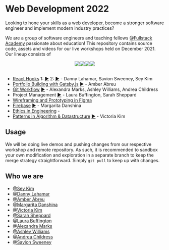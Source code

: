# Web Development 2022

Looking to hone your skills as a web developer, become a stronger software engineer and implement modern industry practices?

We are a group of software engineers and teaching fellows [@Fullstack Academy](https://www.fullstackacademy.com/) passionate about education! This repository contains source code, assets and videos for our live workshops held on December 2021. Our lineup consists of

<div style="display: flex; justify-content: center;">
<img src="https://img.shields.io/badge/Gatsby-663399?style=for-the-badge&logo=gatsby&logoColor=white" />
<img src="https://img.shields.io/badge/React-20232A?style=for-the-badge&logo=react&logoColor=61DAFB" />
<img src="https://img.shields.io/badge/Figma-F24E1E?style=for-the-badge&logo=figma&logoColor=white" />
<img src="https://img.shields.io/badge/GitHub-100000?style=for-the-badge&logo=github&logoColor=white" />
</div>
<br />

- [React Hooks](https://github.com/iseykim/react-hooks) 1: [▶️](https://www.youtube.com/watch?v=mkvhikFmA5c) 2: [▶️](https://youtu.be/PUPKNlwsMbM) - Danny Lahamar, Savion Sweeney, Sey Kim 
- [Portfolio Building with Gatsby.js](https://github.com/AmberAbreu/codyportfolio-boilerplate) [▶️](https://www.youtube.com/watch?v=rHO82MY4OiA) - Amber Abreu
- [Git Workflow](https://github.com/andrea-e-c/git-workflow) [▶️](https://www.youtube.com/watch?v=9DITha2JTUc) - Alexandra Marks, Ashley Williams, Andrea Childress
- Project Management [▶️](https://youtu.be/rnIm4zFuBoE) - Laura Buffington, Sarah Sheppard
- [Wireframing and Prototyping in Figma](./wireframe-figma/README.md) 
- [Firebase](https://github.com/margaritadanshina/todo_firebase) [▶️](https://youtu.be/3Yxjjc23uds) - Margarita Danshina
- [Ethics in Engineering](https://) - 
- [Patterns in Algorithm & Datastructure](https://github.com/toriekim/problem-solving-patterns) [▶️](https://youtu.be/v3WA5rghRkc) - Victoria Kim

## Usage

We will be doing live demos and pushing changes from our respective workshop and remote repository. As such, it is recommended to sandbox your own modification and exploration in a separate branch to keep the merge strategy straightforward. Simply `git pull` to keep up with changes.


## Who we are

- [@Sey Kim](https://linkedin.com/in/sey-kim)
- [@Danny Lahamar](https://linkedin.com/in/daniellahamar)
- [@Amber Abreu](https://www.linkedin.com/in/amber-abreu/)
- [@Margarita Danshina](https://github.com/margaritadanshina)
- [@Victoria Kim](https://linkedin.com/in/victoriakim20)
- [@Sarah Sheppard](https://www.linkedin.com/in/sheppas/)
- [@Laura Buffington](https://www.linkedin.com/in/laura-c-buffington/)
- [@Alexandra Marks](https://www.linkedin.com/in/alexandravmarks/)
- [@Ashley Williams](https://www.linkedin.com/in/ashley-williams011/)
- [@Andrea Childress](https://www.linkedin.com/in/andrea-childress/)
- [@Savion Sweeney](https://www.linkedin.com/in/savion-sweeney/)
